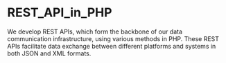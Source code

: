 # REST_API_in_PHP
We develop REST APIs, which form the backbone of our data communication infrastructure, using various methods in PHP. These REST APIs facilitate data exchange between different platforms and systems in both JSON and XML formats.
